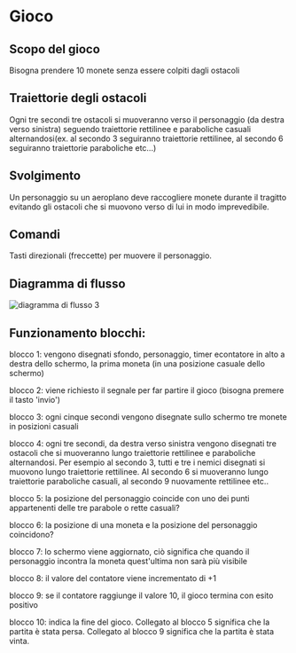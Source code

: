 ﻿# Gioco

## Scopo del gioco

Bisogna prendere 10 monete senza essere colpiti dagli ostacoli

## Traiettorie degli ostacoli

Ogni tre secondi tre ostacoli si muoveranno verso il personaggio (da destra verso sinistra) seguendo traiettorie rettilinee e paraboliche casuali alternandosi(ex. al secondo 3 seguiranno traiettorie rettilinee, al secondo 6 seguiranno traiettorie paraboliche etc...)

## Svolgimento

Un personaggio su un aeroplano deve raccogliere monete durante il tragitto evitando gli ostacoli che si muovono verso di lui in modo imprevedibile.

## Comandi

Tasti direzionali (freccette) per muovere il personaggio.

## Diagramma di flusso

![diagramma di flusso 3](https://user-images.githubusercontent.com/73583881/160933027-dc0ed9df-0c72-4576-a744-725e1e889bed.jpg)

## Funzionamento blocchi: 
blocco 1: vengono disegnati sfondo, personaggio, timer econtatore in alto a destra dello schermo, la prima moneta (in una posizione casuale dello schermo)

blocco 2: viene richiesto il segnale per far partire il gioco (bisogna premere il tasto 'invio')

blocco 3: ogni cinque secondi vengono disegnate sullo schermo tre monete in posizioni casuali

blocco 4: ogni tre secondi, da destra verso sinistra vengono disegnati tre ostacoli che si muoveranno lungo traiettorie rettilinee e paraboliche alternandosi. 
Per esempio al secondo 3, tutti e tre i nemici disegnati si muovono lungo traiettorie rettilinee.
Al secondo 6 si muoveranno lungo traiettorie paraboliche casuali, al secondo 9 nuovamente rettilinee etc..

blocco 5: la posizione del personaggio coincide con uno dei punti appartenenti delle tre parabole o rette casuali? 

blocco 6: la posizione di una moneta e la posizione del personaggio coincidono?

blocco 7: lo schermo viene aggiornato, ciò significa che quando il personaggio incontra la moneta quest'ultima non sarà più visibile

blocco 8: il valore del contatore viene incrementato di +1

blocco 9: se il contatore raggiunge il valore 10, il gioco termina con esito positivo

blocco 10: indica la fine del gioco. 
Collegato al blocco 5 significa che la partita è stata persa.
Collegato al blocco 9 significa che la partita è stata vinta.
